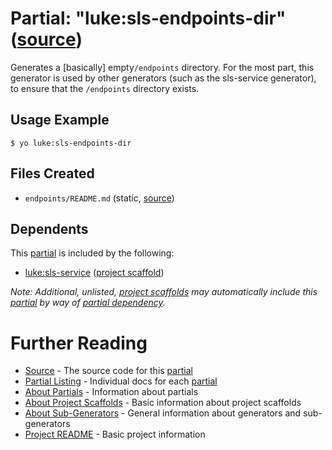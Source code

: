 # Partial: "luke:sls-endpoints-dir" ([source](../../generators/sls-endpoints-dir/index.js))

Generates a [basically] empty`/endpoints` directory.
For the most part, this generator is used by other generators (such as the
sls-service generator), to ensure that the `/endpoints` directory exists.

## Usage Example

```
$ yo luke:sls-endpoints-dir
```


## Files Created

* `endpoints/README.md` (static, [source](../../serverless/endpoints/_README.md))


## Dependents

This [partial](../partials.md) is included by the following:

* [luke:sls-service](../project-scaffolds/sls-service.md) ([project scaffold](../project-scaffolds.md))

_Note: Additional, unlisted, [project scaffolds](../project-scaffolds.md) may
automatically include this [partial](../partials.md) by way of
[partial dependency](../partials.md#partial-dependency)._


# Further Reading

* [Source](../../generators/sls-endpoints-dir/index.js) - The source code for this [partial](../partials.md)
* [Partial Listing](./) - Individual docs for each [partial](../partials.md)
* [About Partials](../partials.md) - Information about partials
* [About Project Scaffolds](../project-scaffolds.md) - Basic information about project scaffolds
* [About Sub-Generators](../generators.md) - General information about generators and sub-generators
* [Project README](../README.md) - Basic project information

